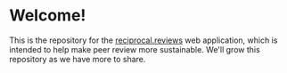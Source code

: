 # Welcome!

This is the repository for the [reciprocal.reviews](https://reciprocal.reviews) web application, which is intended to help make peer review more sustainable. We'll grow this repository as we have more to share.
